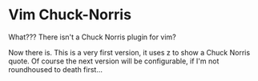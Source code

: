 # Vim Chuck-Norris


What??? There isn't a Chuck Norris plugin for vim?

Now there is. This is a very first version, 
it uses <leader>z to show a Chuck Norris quote.
Of course the next version will be configurable, if I'm not roundhoused to death first... 
